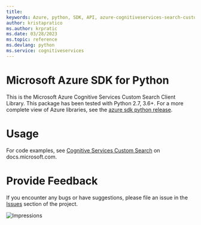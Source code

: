 ```yaml
---
title: 
keywords: Azure, python, SDK, API, azure-cognitiveservices-search-customsearch, cognitiveservices
author: kristapratico
ms.author: krpratic
ms.date: 03/28/2023
ms.topic: reference
ms.devlang: python
ms.service: cognitiveservices
---
```

# Microsoft Azure SDK for Python

This is the Microsoft Azure Cognitive Services Custom Search Client Library.
This package has been tested with Python 2.7, 3.6+.
For a more complete view of Azure libraries, see the [azure sdk python release](https://aka.ms/azsdk/python/all).


# Usage




For code examples, see [Cognitive Services Custom Search](/python/api/overview/azure/cognitive-services) on docs.microsoft.com.


# Provide Feedback

If you encounter any bugs or have suggestions, please file an issue in the
[Issues](https://github.com/Azure/azure-sdk-for-python/issues)
section of the project. 


![Impressions](https://azure-sdk-impressions.azurewebsites.net/api/impressions/azure-sdk-for-python%2Fazure-cognitiveservices-search-customsearch%2FREADME.png)

